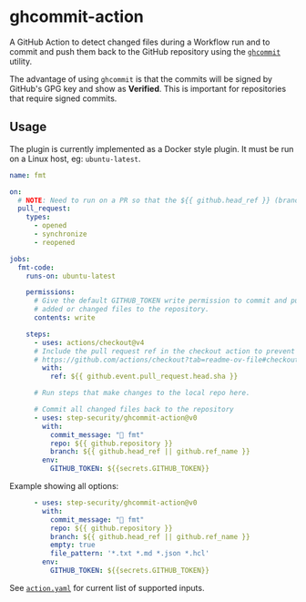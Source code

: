 # ghcommit-action

A GitHub Action to detect changed files during a Workflow run and to commit and
push them back to the GitHub repository using the [`ghcommit`](https://github.com/planetscale/ghcommit) utility.

The advantage of using `ghcommit` is that the commits will be signed by GitHub's
GPG key and show as **Verified**. This is important for repositories that require
signed commits.

## Usage

The plugin is currently implemented as a Docker style plugin. It must be run on
a Linux host, eg: `ubuntu-latest`.

```yaml
name: fmt

on:
  # NOTE: Need to run on a PR so that the ${{ github.head_ref }} (branch) is non-null
  pull_request:
    types:
      - opened
      - synchronize
      - reopened

jobs:
  fmt-code:
    runs-on: ubuntu-latest

    permissions:
      # Give the default GITHUB_TOKEN write permission to commit and push the
      # added or changed files to the repository.
      contents: write

    steps:
      - uses: actions/checkout@v4
      # Include the pull request ref in the checkout action to prevent merge commit
      # https://github.com/actions/checkout?tab=readme-ov-file#checkout-pull-request-head-commit-instead-of-merge-commit
        with:
          ref: ${{ github.event.pull_request.head.sha }}

      # Run steps that make changes to the local repo here.

      # Commit all changed files back to the repository
      - uses: step-security/ghcommit-action@v0
        with:
          commit_message: "🤖 fmt"
          repo: ${{ github.repository }}
          branch: ${{ github.head_ref || github.ref_name }}
        env:
          GITHUB_TOKEN: ${{secrets.GITHUB_TOKEN}}
```

Example showing all options:

```yaml
      - uses: step-security/ghcommit-action@v0
        with:
          commit_message: "🤖 fmt"
          repo: ${{ github.repository }}
          branch: ${{ github.head_ref || github.ref_name }}
          empty: true
          file_pattern: '*.txt *.md *.json *.hcl'
        env:
          GITHUB_TOKEN: ${{secrets.GITHUB_TOKEN}}
```

See [`action.yaml`](./action.yaml) for current list of supported inputs.
